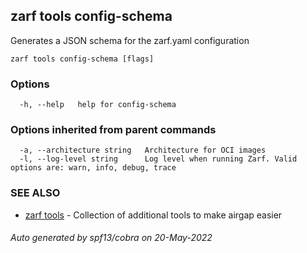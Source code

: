 ## zarf tools config-schema

Generates a JSON schema for the zarf.yaml configuration

```
zarf tools config-schema [flags]
```

### Options

```
  -h, --help   help for config-schema
```

### Options inherited from parent commands

```
  -a, --architecture string   Architecture for OCI images
  -l, --log-level string      Log level when running Zarf. Valid options are: warn, info, debug, trace
```

### SEE ALSO

* [zarf tools](zarf_tools.md)	 - Collection of additional tools to make airgap easier

###### Auto generated by spf13/cobra on 20-May-2022
